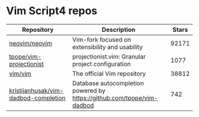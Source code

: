 # Vim Script4 repos

| Repository                                                                                      | Description                                                              | Stars |
| ----------------------------------------------------------------------------------------------- | ------------------------------------------------------------------------ | ----- |
| [neovim/neovim](https://github.com/neovim/neovim)                                               | Vim-fork focused on extensibility and usability                          | 92171 |
| [tpope/vim-projectionist](https://github.com/tpope/vim-projectionist)                           | projectionist.vim: Granular project configuration                        | 1077  |
| [vim/vim](https://github.com/vim/vim)                                                           | The official Vim repository                                              | 38812 |
| [kristijanhusak/vim-dadbod-completion](https://github.com/kristijanhusak/vim-dadbod-completion) | Database autocompletion powered by <https://github.com/tpope/vim-dadbod> | 742   |
